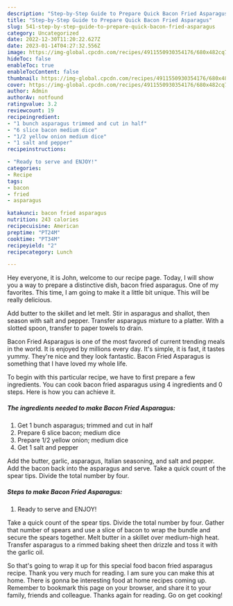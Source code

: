 ```yaml
---
description: "Step-by-Step Guide to Prepare Quick Bacon Fried Asparagus"
title: "Step-by-Step Guide to Prepare Quick Bacon Fried Asparagus"
slug: 541-step-by-step-guide-to-prepare-quick-bacon-fried-asparagus
category: Uncategorized
date: 2022-12-30T11:20:22.627Z
date: 2023-01-14T04:27:32.556Z
image: https://img-global.cpcdn.com/recipes/4911550930354176/680x482cq70/bacon-fried-asparagus-recipe-main-photo.jpg
hideToc: false
enableToc: true
enableTocContent: false
thumbnail: https://img-global.cpcdn.com/recipes/4911550930354176/680x482cq70/bacon-fried-asparagus-recipe-main-photo.jpg
cover: https://img-global.cpcdn.com/recipes/4911550930354176/680x482cq70/bacon-fried-asparagus-recipe-main-photo.jpg
author: Admin
authorAv: notfound
ratingvalue: 3.2
reviewcount: 19
recipeingredient:
- "1 bunch asparagus trimmed and cut in half"
- "6 slice bacon medium dice"
- "1/2 yellow onion medium dice"
- "1 salt and pepper"
recipeinstructions:

- "Ready to serve and ENJOY!"
categories:
- Recipe
tags:
- bacon
- fried
- asparagus

katakunci: bacon fried asparagus 
nutrition: 243 calories
recipecuisine: American
preptime: "PT24M"
cooktime: "PT34M"
recipeyield: "2"
recipecategory: Lunch

---
```



Hey everyone, it is John, welcome to our recipe page. Today, I will show you a way to prepare a distinctive dish, bacon fried asparagus. One of my favorites. This time, I am going to make it a little bit unique. This will be really delicious.

Add butter to the skillet and let melt. Stir in asparagus and shallot, then season with salt and pepper. Transfer asparagus mixture to a platter. With a slotted spoon, transfer to paper towels to drain.

Bacon Fried Asparagus is one of the most favored of current trending meals in the world. It is enjoyed by millions every day. It's simple, it is fast, it tastes yummy. They're nice and they look fantastic. Bacon Fried Asparagus is something that I have loved my whole life.


To begin with this particular recipe, we have to first prepare a few ingredients. You can cook bacon fried asparagus using 4 ingredients and 0 steps. Here is how you can achieve it.

<!--inarticleads1-->

##### The ingredients needed to make Bacon Fried Asparagus:

1. Get 1 bunch asparagus; trimmed and cut in half
1. Prepare 6 slice bacon; medium dice
1. Prepare 1/2 yellow onion; medium dice
1. Get 1 salt and pepper


Add the butter, garlic, asparagus, Italian seasoning, and salt and pepper. Add the bacon back into the asparagus and serve. Take a quick count of the spear tips. Divide the total number by four. 

<!--inarticleads2-->

##### Steps to make Bacon Fried Asparagus:


1. Ready to serve and ENJOY!

Take a quick count of the spear tips. Divide the total number by four. Gather that number of spears and use a slice of bacon to wrap the bundle and secure the spears together. Melt butter in a skillet over medium-high heat. Transfer asparagus to a rimmed baking sheet then drizzle and toss it with the garlic oil. 

So that's going to wrap it up for this special food bacon fried asparagus recipe. Thank you very much for reading. I am sure you can make this at home. There is gonna be interesting food at home recipes coming up. Remember to bookmark this page on your browser, and share it to your family, friends and colleague. Thanks again for reading. Go on get cooking!
